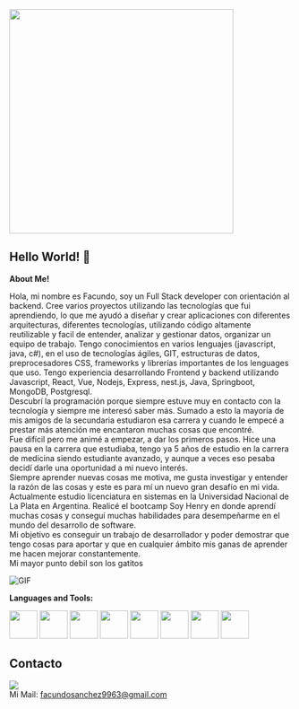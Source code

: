 
<img src="https://i.imgur.com/8MupZHY.gif" width="400px" />
<br>
  
## Hello World! 👋


**About Me!**

 Hola, mi nombre es Facundo, soy un Full Stack developer con orientación al backend. Cree varios proyectos utilizando las tecnologías que fui aprendiendo, lo que me ayudó a diseñar y crear aplicaciones con diferentes arquitecturas, diferentes tecnologías, utilizando código altamente reutilizable y facil de entender, analizar y gestionar datos, organizar un equipo de trabajo. Tengo conocimientos en varios lenguajes (javascript, java, c#), en el uso de tecnologías ágiles, GIT, estructuras de datos, preprocesadores CSS, frameworks y librerías importantes de los lenguages que uso. Tengo experiencia desarrollando Frontend y backend utilizando Javascript, React, Vue, Nodejs, Express, nest.js, Java, Springboot, MongoDB, Postgresql.
 <br/>
 Descubrí la programación porque siempre estuve muy en contacto con la tecnología y siempre me interesó saber más. Sumado a esto
 la mayoría de mis amigos de la secundaria estudiaron esa carrera y cuando le empecé a prestar más atención
 me encantaron muchas cosas que encontré. 
 <br/>
 Fue difícil pero me animé a empezar, a dar los primeros pasos. Hice una pausa en la carrera que estudiaba, tengo ya 5 años de estudio en la carrera 
 de medicina siendo estudiante avanzado, y aunque a veces eso pesaba decidí darle una oportunidad a mi nuevo interés.
 <br/>
 Siempre aprender nuevas cosas me motiva, me gusta investigar y entender la razón de las cosas y este es para mí un nuevo gran desafío en mi vida.
 Actualmente estudio licenciatura en sistemas en la Universidad Nacional de La Plata en Argentina. Realicé el bootcamp Soy Henry en donde
 aprendí muchas cosas y conseguí muchas habilidades para desempeñarme en el mundo del desarrollo de software.
 <br/>
 Mi objetivo es conseguir un trabajo de desarrollador y poder demostrar que tengo cosas para aportar y que en cualquier ámbito mis ganas de aprender
 me hacen mejorar constantemente.
 <br/>
 Mi mayor punto debil son los gatitos
 
 
<img alt="GIF" src="https://raw.githubusercontent.com/JoeyBling/JoeyBling/master/pic/pusheencode.gif" />


**Languages and Tools:**  

<code><a href="https://git-scm.com/" target="_blank"><img height="50" src="https://www.vectorlogo.zone/logos/git-scm/git-scm-icon.svg"></a></code>
<code><a href="https://www.javascript.com/" target="_blank"><img height="50" src="https://www.vectorlogo.zone/logos/javascript/javascript-ar21.svg"></a></code>
<code><a href="https://reactjs.org/" target="_blank"><img height="50" src="https://www.vectorlogo.zone/logos/reactjs/reactjs-ar21.svg"></a></code>
<code><a href="https://nodejs.org/" target="_blank"><img height="50" src="https://www.vectorlogo.zone/logos/nodejs/nodejs-horizontal.svg"></a></code>
<code><a href="https://expressjs.com/" target="_blank"><img height="50" src="https://www.vectorlogo.zone/logos/expressjs/expressjs-ar21.svg"></a></code>
<code><a href="https://www.postgresql.org/" target="_blank"><img height="50" src="https://www.vectorlogo.zone/logos/postgresql/postgresql-horizontal.svg"></a></code>
<code><a href="https://tailwindcss.com/" target="_blank"><img height="50" src="https://www.vectorlogo.zone/logos/tailwindcss/tailwindcss-icon.svg"></a></code>
<code><a href="https://getbootstrap.com/" target="_blank"><img height="50" src="https://www.vectorlogo.zone/logos/getbootstrap/getbootstrap-ar21.svg"></a></code>

 ## Contacto
 <a href="https://www.linkedin.com/in/facundo-sanchez-375492219/" target="_blank"><img src="https://img.shields.io/badge/LinkedIn-0077b5?style=for-the-badge&logo=linkedin&logoColor=white" target="_blank"></a> 
 <br/>
 <span>Mi Mail:  facundosanchez9963@gmail.com</span>

